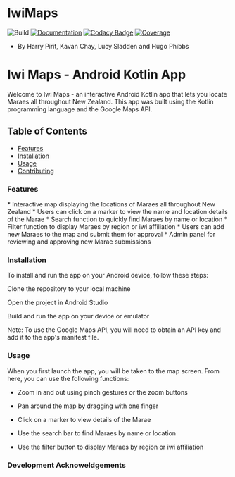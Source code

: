 # IwiMaps
![Build](https://github.com/MaraeMaps/MaraeMaps/actions/workflows/android.yml/badge.svg)
[![Documentation](https://github.com/MaraeMaps/MaraeMaps/actions/workflows/documentation.yml/badge.svg)](https://maraemaps.github.io/MaraeMaps/)
[![Codacy Badge](https://app.codacy.com/project/badge/Grade/341d2fa04a634b609d030c9517c617c9)](https://www.codacy.com/gh/MaraeMaps/MaraeMaps/dashboard?utm_source=github.com&amp;utm_medium=referral&amp;utm_content=MaraeMaps/MaraeMaps&amp;utm_campaign=Badge_Grade)
[![Coverage](https://codecov.io/gh/MaraeMaps/MaraeMaps/branch/master/graph/badge.svg?token=FLVYXZUJJ4)](https://codecov.io/gh/MaraeMaps/MaraeMaps)
- By Harry Pirit, Kavan Chay, Lucy Sladden and Hugo Phibbs

<h1>Iwi Maps - Android Kotlin App</h1>
Welcome to Iwi Maps - an interactive Android Kotlin app that lets you locate Maraes all throughout New Zealand. This app was built using the Kotlin programming language and the Google Maps API.

## Table of Contents

- [Features](#Features)
- [Installation](#Installation)
- [Usage](#Usage)
- [Contributing](#Contributing)

<h3>Features</h3>
* Interactive map displaying the locations of Maraes all throughout New Zealand
* Users can click on a marker to view the name and location details of the Marae
* Search function to quickly find Maraes by name or location
* Filter function to display Maraes by region or iwi affiliation
* Users can add new Maraes to the map and submit them for approval
* Admin panel for reviewing and approving new Marae submissions

<h3>Installation</h3>
To install and run the app on your Android device, follow these steps:


Clone the repository to your local machine

Open the project in Android Studio

Build and run the app on your device or emulator

Note: To use the Google Maps API, you will need to obtain an API key and add it to the app's manifest file.


<h3>Usage</h3>
When you first launch the app, you will be taken to the map screen. From here, you can use the following functions:

* Zoom in and out using pinch gestures or the zoom buttons

* Pan around the map by dragging with one finger

* Click on a marker to view details of the Marae

* Use the search bar to find Maraes by name or location

* Use the filter button to display Maraes by region or iwi affiliation

<h3>Development Acknoweldgements</h3>